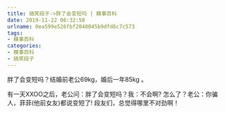 ```yaml
---
title: 搞笑段子->胖了会变短吗 | 糗事百科
date: 2019-11-22 06:32:58
urlname: 0ea599e526fbf2040045b9dfd6c7c573
tags: 
- 糗事百科
categories:
- 糗事百科
- 搞笑段子
---
```

胖了会变短吗？结婚前老公69kg，婚后一年85kg 。

有一天XXOO之后，老公问：胖了会变短吗？我：不会啊? 怎么了？老公：你骗人，菲菲(他前女友)都说变短了! 段友们，总觉得哪里不对劲啊！



